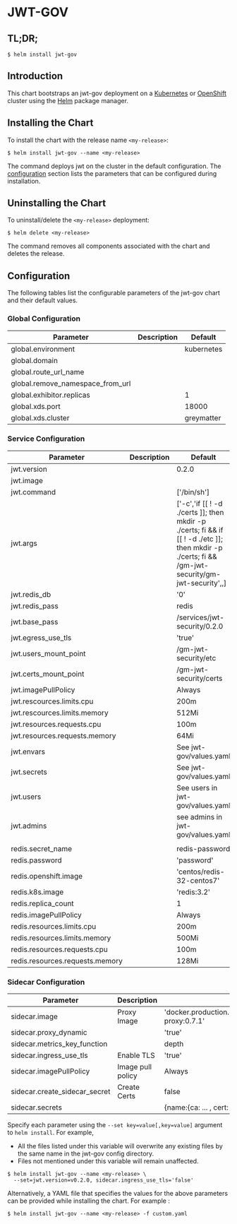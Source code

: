 # JWT-GOV

## TL;DR;

```console
$ helm install jwt-gov
```

## Introduction

This chart bootstraps an jwt-gov deployment on a [Kubernetes](http://kubernetes.io) or [OpenShift](https://www.openshift.com/) cluster using the [Helm](https://helm.sh) package manager.

## Installing the Chart

To install the chart with the release name `<my-release>`:

```console
$ helm install jwt-gov --name <my-release>
```

The command deploys jwt on the cluster in the default configuration. The [configuration](#configuration) section lists the parameters that can be configured during installation.

## Uninstalling the Chart

To uninstall/delete the `<my-release>` deployment:

```console
$ helm delete <my-release>
```

The command removes all components associated with the chart and deletes the release.

## Configuration

The following tables list the configurable parameters of the jwt-gov chart and their default values.

### Global Configuration

| Parameter                        | Description | Default    |
| -------------------------------- | ----------- | ---------- |
| global.environment               |             | kubernetes |
| global.domain                    |             |            |
| global.route_url_name            |             |            |
| global.remove_namespace_from_url |             |            |
| global.exhibitor.replicas        |             | 1          |
| global.xds.port                  |             | 18000      |
| global.xds.cluster               |             | greymatter |

### Service Configuration

| Parameter                       | Description | Default                                                                                                                                           |
| ------------------------------- | ----------- | ------------------------------------------------------------------------------------------------------------------------------------------------- |
| jwt.version                     |             | 0.2.0                                                                                                                                             |
| jwt.image                       |             |                                                                                                                                                   |
| jwt.command                     |             | ['/bin/sh']                                                                                                                                       |
| jwt.args                        |             | ['-c','if [[ ! -d ./certs ]]; then mkdir -p ./certs; fi && if [[ ! -d ./etc ]]; then mkdir -p ./certs; fi && /gm-jwt-security/gm-jwt-security',,] |
| jwt.redis_db                    |             | '0'                                                                                                                                               |
| jwt.redis_pass                  |             | redis                                                                                                                                             |
| jwt.base_pass                   |             | /services/jwt-security/0.2.0                                                                                                                      |
| jwt.egress_use_tls              |             | 'true'                                                                                                                                            |
| jwt.users_mount_point           |             | /gm-jwt-security/etc                                                                                                                              |
| jwt.certs_mount_point           |             | /gm-jwt-security/certs                                                                                                                            |
| jwt.imagePullPolicy             |             | Always                                                                                                                                            |
| jwt.rescources.limits.cpu       |             | 200m                                                                                                                                              |
| jwt.rescources.limits.memory    |             | 512Mi                                                                                                                                             |
| jwt.resources.requests.cpu      |             | 100m                                                                                                                                              |
| jwt.resources.requests.memory   |             | 64Mi                                                                                                                                              |
| jwt.envars                      |             | See jwt-gov/values.yaml                                                                                                                           |
| jwt.secrets                     |             | See jwt-gov/values.yaml                                                                                                                           |
| jwt.users                       |             | See users in jwt-gov/values.yaml                                                                                                                  |
| jwt.admins                      |             | see admins in jwt-gov/values.yaml                                                                                                                 |
|                                 |             |                                                                                                                                                   |
| redis.secret_name               |             | redis-password                                                                                                                                    |
| redis.password                  |             | 'password'                                                                                                                                        |
| redis.openshift.image           |             | 'centos/redis-32-centos7'                                                                                                                         |
| redis.k8s.image                 |             | 'redis:3.2'                                                                                                                                       |
| redis.replica_count             |             | 1                                                                                                                                                 |
| redis.imagePullPolicy           |             | Always                                                                                                                                            |
| redis.resources.limits.cpu      |             | 200m                                                                                                                                              |
| redis.resources.limits.memory   |             | 500Mi                                                                                                                                             |
| redis.resources.requests.cpu    |             | 100m                                                                                                                                              |
| redis.resources.requests.memory |             | 128Mi                                                                                                                                             |

### Sidecar Configuration

| Parameter                     | Description       | Default                                                        |
| ----------------------------- | ----------------- | -------------------------------------------------------------- |
| sidecar.image                 | Proxy Image       | 'docker.production.deciphernow.com/deciphernow/gm-proxy:0.7.1' |
| sidecar.proxy_dynamic         |                   | 'true'                                                         |
| sidecar.metrics_key_function  |                   | depth                                                          |
| sidecar.ingress_use_tls       | Enable TLS        | 'true'                                                         |
| sidecar.imagePullPolicy       | Image pull policy | Always                                                         |
| sidecar.create_sidecar_secret | Create Certs      | false                                                          |
| sidecar.secrets               |                   | {name:{ca: ... , cert: ... , key ...}}                         |

Specify each parameter using the `--set key=value[,key=value]` argument to `helm install`. For example,

- All the files listed under this variable will overwrite any existing files by the same name in the jwt-gov config directory.
- Files not mentioned under this variable will remain unaffected.

```console
$ helm install jwt-gov --name <my-release> \
  --set=jwt.version=v0.2.0, sidecar.ingress_use_tls='false'
```

Alternatively, a YAML file that specifies the values for the above parameters can be provided while installing the chart. For example :

```console
$ helm install jwt-gov --name <my-release> -f custom.yaml
```
